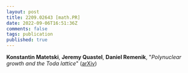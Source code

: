 ```yaml
---
layout: post
title: 2209.02643 [math.PR]
date: 2022-09-06T16:51:36Z
comments: false
tags: publication
published: true
---
```


<b>Konstantin Matetski</b>, <b>Jeremy Quastel</b>, <b>Daniel Remenik</b>, "<i>Polynuclear growth and the Toda lattice</i>" ([arXiv](http://arxiv.org/abs/2209.02643v1))
